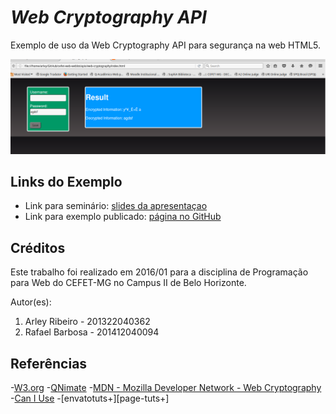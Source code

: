 # _Web Cryptography API_

Exemplo de uso da Web Cryptography API para segurança na web HTML5.

![](img/web-cryptography1.png)


## Links do Exemplo

- Link para seminário: [slides da apresentaçao][slides]
- Link para exemplo publicado: [página no GitHub][vivo]

## Créditos

Este trabalho foi realizado em 2016/01 para a disciplina de Programação para Web do CEFET-MG no Campus II de Belo Horizonte.

Autor(es):

1. Arley Ribeiro  - 201322040362
2. Rafael Barbosa - 201412040094


[slides]: http://slides.com/arleyribeiro/deck/fullscreen
[vivo]: https://fegemo.github.io/cefet-web-weblot/apis/web-cryptography/

## Referências

-[W3.org][page-w3]
-[QNimate][page-qnimate]
-[MDN - Mozilla Developer Network - Web Cryptography][page-webcryp]
-[Can I Use][page-caniuse]
-[envatotuts+][page-tuts+]

[page-w3]: https://www.w3.org/TR/WebCryptoAPI/
[page-qnimate]: http://qnimate.com/post-series/web-cryptography-api-tutorial/
[page-webcryp]: https://developer.mozilla.org/pt-BR/docs/Web/API/Window/crypto
[page-caniuse]: http://caniuse.com/#feat=cryptography